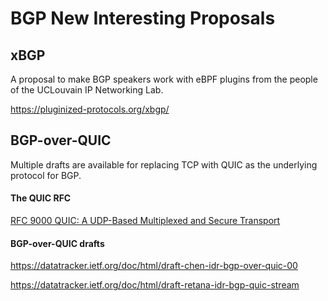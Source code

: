 # BGP New Interesting Proposals



## xBGP

A proposal to make BGP speakers work with eBPF plugins from the people of the UCLouvain IP Networking Lab.

https://pluginized-protocols.org/xbgp/

## BGP-over-QUIC

Multiple drafts are available for replacing TCP with QUIC as the underlying protocol for BGP.

#### The QUIC RFC

[RFC 9000 QUIC: A UDP-Based Multiplexed and Secure Transport]([https://datatracker.ietf.org/doc/html/rfc9000)

#### BGP-over-QUIC drafts


https://datatracker.ietf.org/doc/html/draft-chen-idr-bgp-over-quic-00

https://datatracker.ietf.org/doc/html/draft-retana-idr-bgp-quic-stream

